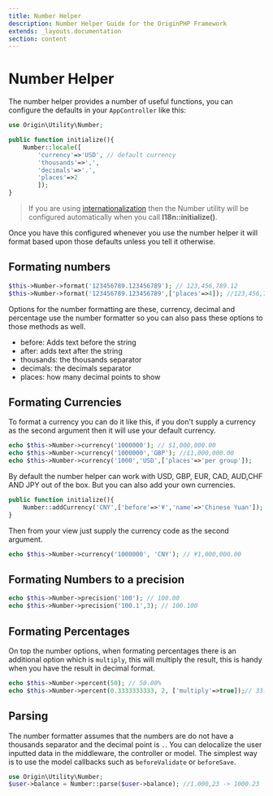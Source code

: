 ```yaml
---
title: Number Helper
description: Number Helper Guide for the OriginPHP Framework
extends: _layouts.documentation
section: content
---
```

# Number Helper

The number helper provides a number of useful functions, you can configure the defaults in your `AppController` like this:

```php
use Origin\Utility\Number;

public function initialize(){
    Number::locale([
        'currency'=>'USD', // default currency
        'thousands'=>',',
        'decimals'=>'.',
        'places'=>2
        ]);
}
```

> If you are using [internationalization](docs/development/internationalization-i18n) then the Number utility will be configured automatically when you call **I18n::initialize()**.

Once you have this configured whenever you use the number helper it will format based upon those defaults
unless you tell it otherwise.

## Formating numbers

```php
$this->Number->format('123456789.123456789'); // 123,456,789.12
$this->Number->format('123456789.123456789',['places'=>4]); //123,456,789.1235
```

Options for the number formatting are these, currency, decimal and percentage use the number formatter so you can also pass these options to those methods as well.

- before: Adds text before the string
- after: adds text after the string
- thousands: the thousands separator
- decimals: the decimals separator
- places: how many decimal points to show

## Formating Currencies

To format a currency you can do it like this, if you don't supply a currency as the second argument then
it will use your default currency.

```php
echo $this->Number->currency('1000000'); // $1,000,000.00
echo $this->Number->currency('1000000','GBP'); //£1,000,000.00
echo $this->Number->currency('1000','USD',['places'=>'per group']);
```

By default the number helper can work with USD, GBP, EUR, CAD, AUD,CHF AND JPY out of the box. But you can also add your own currencies.

```php
public function initialize(){
    Number::addCurrency('CNY',['before'=>'¥','name'=>'Chinese Yuan']);
}
```

Then from your view just supply the currency code as the second argument.

```php
echo $this->Number->currency('1000000', 'CNY'); // ¥1,000,000.00
```

## Formating Numbers to a precision

```php
echo $this->Number->precision('100'); // 100.00
echo $this->Number->precision('100.1',3); // 100.100
```

## Formating Percentages

On top the number options, when formating percentages there is an additional option which is `multiply`, this will multiply the result, this is handy when you have the result in decimal format.

```php
echo $this->Number->percent(50); // 50.00%
echo $this->Number->percent(0.3333333333, 2, ['multiply'=>true]);// 33.33%
```

## Parsing

The number formatter assumes that the numbers are do not have a thousands separator and the decimal point is
`.`. You can delocalize the user inputted data in the middleware, the controller or model. The simplest way is to use the model callbacks such as `beforeValidate` or `beforeSave`.

```php
use Origin\Utility\Number;
$user->balance = Number::parse($user->balance); //1.000,23 -> 1000.23
```